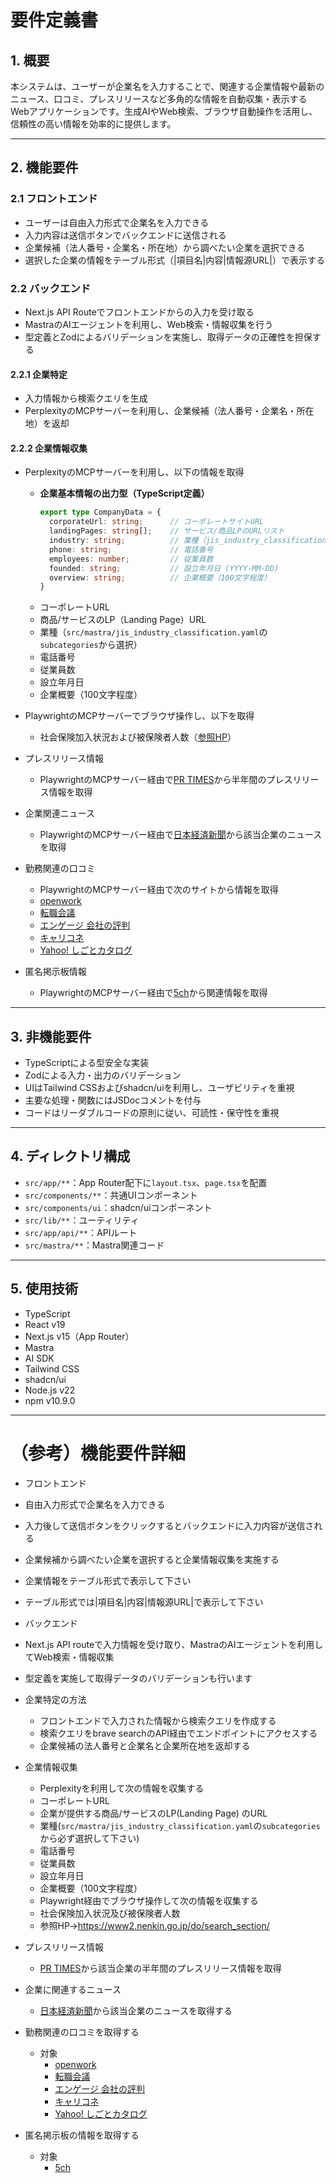 # 要件定義書

## 1. 概要

本システムは、ユーザーが企業名を入力することで、関連する企業情報や最新のニュース、口コミ、プレスリリースなど多角的な情報を自動収集・表示するWebアプリケーションです。生成AIやWeb検索、ブラウザ自動操作を活用し、信頼性の高い情報を効率的に提供します。

---

## 2. 機能要件

### 2.1 フロントエンド

- ユーザーは自由入力形式で企業名を入力できる
- 入力内容は送信ボタンでバックエンドに送信される
- 企業候補（法人番号・企業名・所在地）から調べたい企業を選択できる
- 選択した企業の情報をテーブル形式（|項目名|内容|情報源URL|）で表示する

### 2.2 バックエンド

- Next.js API Routeでフロントエンドからの入力を受け取る
- MastraのAIエージェントを利用し、Web検索・情報収集を行う
- 型定義とZodによるバリデーションを実施し、取得データの正確性を担保する

#### 2.2.1 企業特定

- 入力情報から検索クエリを生成
- PerplexityのMCPサーバーを利用し、企業候補（法人番号・企業名・所在地）を返却

#### 2.2.2 企業情報収集

- PerplexityのMCPサーバーを利用し、以下の情報を取得
  - **企業基本情報の出力型（TypeScript定義）**
    ```ts
    export type CompanyData = {
      corporateUrl: string;      // コーポレートサイトURL
      landingPages: string[];    // サービス/商品LPのURLリスト
      industry: string;          // 業種（jis_industry_classification.yamlのsubcategoriesから選択）
      phone: string;             // 電話番号
      employees: number;         // 従業員数
      founded: string;           // 設立年月日 (YYYY-MM-DD)
      overview: string;          // 企業概要（100文字程度）
    }
    ```
  - コーポレートURL
  - 商品/サービスのLP（Landing Page）URL
  - 業種（`src/mastra/jis_industry_classification.yaml`の`subcategories`から選択）
  - 電話番号
  - 従業員数
  - 設立年月日
  - 企業概要（100文字程度）

- PlaywrightのMCPサーバーでブラウザ操作し、以下を取得
  - 社会保険加入状況および被保険者人数（[参照HP](https://www2.nenkin.go.jp/do/search_section/)）

- プレスリリース情報
  - PlaywrightのMCPサーバー経由で[PR TIMES](https://prtimes.jp/)から半年間のプレスリリース情報を取得

- 企業関連ニュース
  - PlaywrightのMCPサーバー経由で[日本経済新聞](https://www.nikkei.com/)から該当企業のニュースを取得

- 勤務関連の口コミ
  - PlaywrightのMCPサーバー経由で次のサイトから情報を取得
  - [openwork](https://www.openwork.jp/my_top)
  - [転職会議](https://jobtalk.jp/)
  - [エンゲージ 会社の評判](https://en-hyouban.com/)
  - [キャリコネ](https://careerconnection.jp/)
  - [Yahoo! しごとカタログ](https://jobcatalog.yahoo.co.jp/)

- 匿名掲示板情報
  - PlaywrightのMCPサーバー経由で[5ch](https://itest.5ch.net/)から関連情報を取得

---

## 3. 非機能要件

- TypeScriptによる型安全な実装
- Zodによる入力・出力のバリデーション
- UIはTailwind CSSおよびshadcn/uiを利用し、ユーザビリティを重視
- 主要な処理・関数にはJSDocコメントを付与
- コードはリーダブルコードの原則に従い、可読性・保守性を重視

---

## 4. ディレクトリ構成

- `src/app/**`：App Router配下に`layout.tsx`、`page.tsx`を配置
- `src/components/**`：共通UIコンポーネント
- `src/components/ui`：shadcn/uiコンポーネント
- `src/lib/**`：ユーティリティ
- `src/app/api/**`：APIルート
- `src/mastra/**`：Mastra関連コード

---

## 5. 使用技術

- TypeScript
- React v19
- Next.js v15（App Router）
- Mastra
- AI SDK
- Tailwind CSS
- shadcn/ui
- Node.js v22
- npm v10.9.0

---

# （参考）機能要件詳細

- フロントエンド
 - 自由入力形式で企業名を入力できる
 - 入力後して送信ボタンをクリックするとバックエンドに入力内容が送信される
 - 企業候補から調べたい企業を選択すると企業情報収集を実施する 
 - 企業情報をテーブル形式で表示して下さい
  - テーブル形式では|項目名|内容|情報源URL|で表示して下さい

- バックエンド
 - Next.js API routeで入力情報を受け取り、MastraのAIエージェントを利用してWeb検索・情報収集
 - 型定義を実施して取得データのバリデーションも行います
 - 企業特定の方法
   - フロントエンドで入力された情報から検索クエリを作成する
   - 検索クエリをbrave searchのAPI経由でエンドポイントにアクセスする
   - 企業候補の法人番号と企業名と企業所在地を返却する
 - 企業情報収集
   - Perplexityを利用して次の情報を収集する
    - コーポレートURL
    - 企業が提供する商品/サービスのLP(Landing Page) のURL
    - 業種(`src/mastra/jis_industry_classification.yaml`の`subcategories`から必ず選択して下さい)
    - 電話番号
    - 従業員数
    - 設立年月日
    - 企業概要（100文字程度）
   - Playwright経由でブラウザ操作して次の情報を収集する
    - 社会保険加入状況及び被保険者人数
    - 参照HP→https://www2.nenkin.go.jp/do/search_section/ 
  - プレスリリース情報
    - [PR TIMES](https://prtimes.jp/)から該当企業の半年間のプレスリリース情報を取得
  - 企業に関連するニュース
    - [日本経済新聞](https://www.nikkei.com/)から該当企業のニュースを取得する
  - 勤務関連の口コミを取得する
    - 対象
      - [openwork](https://www.openwork.jp/my_top)
      - [転職会議](https://jobtalk.jp/)
      - [エンゲージ 会社の評判](https://en-hyouban.com/)
      - [キャリコネ](https://careerconnection.jp/)
      - [Yahoo! しごとカタログ](https://jobcatalog.yahoo.co.jp/)
  - 匿名掲示板の情報を取得する
    - 対象
      - [5ch](https://itest.5ch.net/)
